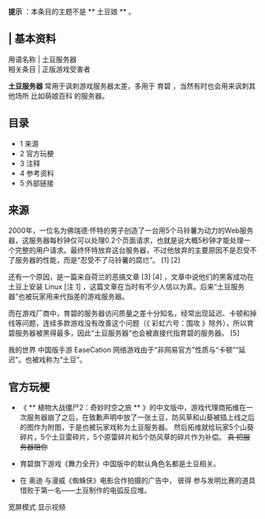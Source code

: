 **提示** ：本条目的主题不是 ** 土豆娘  ** 。

|  **基本资料**  
---  
用语名称  |  土豆服务器   
相关条目  |  正版游戏受害者   
  
**土豆服务器** 常用于讽刺游戏服务器太差，多用于  育碧  ，当然有时也会用来讽刺其他场所  比如萌娘百科  的服务器。

##  目录

  * 1  来源 
  * 2  官方玩梗 
  * 3  注释 
  * 4  参考资料 
  * 5  外部链接 

##  来源

2000年，一位名为佛瑞德·怀特的男子创造了一台用5个马铃薯为动力的Web服务器，这服务器每秒钟仅可以处理0.2个页面请求，也就是说大概5秒钟才能处理一个完整的用户请求。最终怀特放弃这台服务器，不过他放弃的主要原因不是忍受不了服务器的性能，而是“忍受不了马铃薯的腐烂”。
[1]  [2]

还有一个原因，是一篇来自荷兰的恶搞文章  [3]  [4]  ，文章中说他们的黑客成功在土豆上安装  Linux  [注 1]
，这篇文章在当时有不少人信以为真。后来“土豆服务器”也被玩家用来代指差的游戏服务器。

而在游戏厂商中，育碧的服务器访问质量之差十分知名，经常出现延迟、卡顿和掉线等问题，连续多款游戏没有改善这个问题（《  彩虹六号：围攻
》除外），所以育碧服务器被黑得最多，因此“土豆服务器”也会被直接代指育碧的服务器。  [5]

我的世界  中国版手游 EaseCation 网络游戏由于“非网易官方”性质与“卡顿”“延迟”。也被戏称为“土豆”。

##  官方玩梗

  * 《 ** 植物大战僵尸2：奇妙时空之旅  ** 》的中文版中，游戏代理商拓维在一次服务器崩了之后，在致歉声明中放了一张土豆，防风草和山葵被插上线之后的图作为附图，于是也被玩家戏称为土豆服务器。  然后拓维就给玩家5个山葵碎片，5个土豆雷碎片，5个原雷碎片和5个防风草的碎片作为补偿。  ~~真·把服务器赔你~~   

  * 育碧旗下游戏《舞力全开》中国版中的默认角色名都是土豆相关。 
  * 在  奥迪  与漫威《蜘蛛侠》电影合作拍摄的广告中，  彼得  参与发明比赛的道具惜败于第一名——土豆制作的电弧反应堆。 

宽屏模式  显示视频